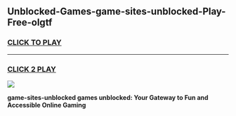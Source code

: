
## Unblocked-Games-game-sites-unblocked-Play-Free-olgtf
<h3>
<a href="https://premium76.site?title=game-sites-unblocked&ref=09A">CLICK TO PLAY</a></h3>
<hr>

<h3>
<a href="https://premium76.site?title=game-sites-unblocked&ref=09A">CLICK 2 PLAY</a>
  
</h3>

<a href="https://premium76.site?title=game-sites-unblocked&ref=09A"><img src="https://clearcache.store/games.png"></a>


**game-sites-unblocked games unblocked: Your Gateway to Fun and Accessible Online Gaming**

